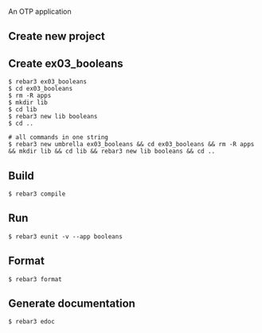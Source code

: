 An OTP application

Create new project
----	
Create ex03_booleans
----	
	$ rebar3 ex03_booleans
	$ cd ex03_booleans
	$ rm -R apps
	$ mkdir lib
	$ cd lib
	$ rebar3 new lib booleans
	$ cd ..
	
	# all commands in one string
	$ rebar3 new umbrella ex03_booleans && cd ex03_booleans && rm -R apps && mkdir lib && cd lib && rebar3 new lib booleans && cd ..

Build
-----
	$ rebar3 compile

Run
-----
	$ rebar3 eunit -v --app booleans
	
Format
-----
	$ rebar3 format

Generate documentation
-----
	$ rebar3 edoc
	